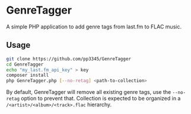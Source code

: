 # GenreTagger
A simple PHP application to add genre tags from last.fm to FLAC music.

## Usage
```bash
git clone https://github.com/pp3345/GenreTagger
cd GenreTagger
echo "my_last.fm_api_key" > key
composer install
php GenreTagger.php [--no-retag] <path-to-collection>
```

By default, GenreTagger will remove all existing genre tags, use the `--no-retag` option to prevent that. Collection is expected to be organized in a `/<artist>/<album>/<track>.flac` hierarchy.
